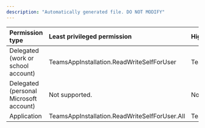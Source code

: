 ```yaml
---
description: "Automatically generated file. DO NOT MODIFY"
---
```


|Permission type|Least privileged permission|Higher privileged permissions|
|:---|:---|:---|
|Delegated (work or school account)|TeamsAppInstallation.ReadWriteSelfForUser|TeamsAppInstallation.ReadWriteForUser|
|Delegated (personal Microsoft account)|Not supported.|Not supported.|
|Application|TeamsAppInstallation.ReadWriteSelfForUser.All|TeamsAppInstallation.ReadWriteForUser.All|

